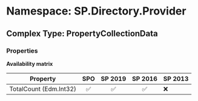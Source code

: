 # Namespace: SP.Directory.Provider

## Complex Type: PropertyCollectionData

### Properties

**Availability matrix**

Property | SPO | SP 2019 | SP 2016 | SP 2013
----------|:---:|:-------:|:-------:|:-------
TotalCount (Edm.Int32) | ✅ | ✅ | ✅ | ❌
